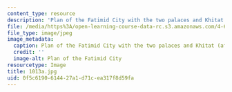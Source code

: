 ```yaml
---
content_type: resource
description: 'Plan of the Fatimid City with the two palaces and Khitat (after Ravaisse). '
file: /media/https%3A/open-learning-course-data-rc.s3.amazonaws.com/4-615-the-architecture-of-cairo-spring-2002/0f5c6190614427a1d71cea317f8d59fa_1013a.jpg
file_type: image/jpeg
image_metadata:
  caption: Plan of the Fatimid City with the two palaces and Khitat (after Ravaisse).
  credit: ''
  image-alt: Plan of the Fatimid City
resourcetype: Image
title: 1013a.jpg
uid: 0f5c6190-6144-27a1-d71c-ea317f8d59fa
---
```

